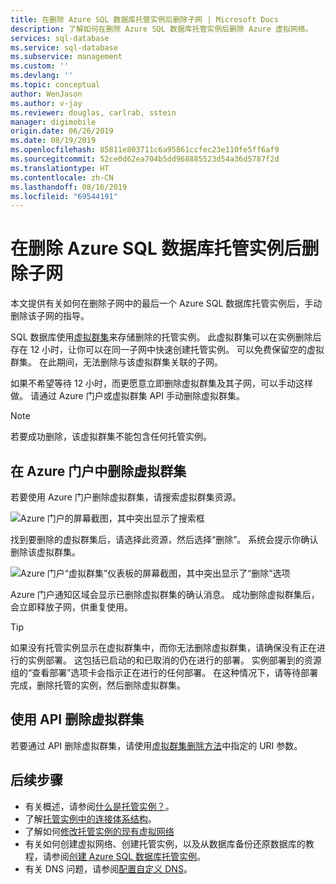 ```yaml
---
title: 在删除 Azure SQL 数据库托管实例后删除子网 | Microsoft Docs
description: 了解如何在删除 Azure SQL 数据库托管实例后删除 Azure 虚拟网络。
services: sql-database
ms.service: sql-database
ms.subservice: management
ms.custom: ''
ms.devlang: ''
ms.topic: conceptual
author: WenJason
ms.author: v-jay
ms.reviewer: douglas, carlrab, sstein
manager: digimobile
origin.date: 06/26/2019
ms.date: 08/19/2019
ms.openlocfilehash: 85811e803711c6a95861ccfec23e110fe5ff6af9
ms.sourcegitcommit: 52ce0d62ea704b5dd968885523d54a36d5787f2d
ms.translationtype: HT
ms.contentlocale: zh-CN
ms.lasthandoff: 08/16/2019
ms.locfileid: "69544191"
---
```

# <a name="delete-a-subnet-after-deleting-an-azure-sql-database-managed-instance"></a>在删除 Azure SQL 数据库托管实例后删除子网

本文提供有关如何在删除子网中的最后一个 Azure SQL 数据库托管实例后，手动删除该子网的指导。

SQL 数据库使用[虚拟群集](sql-database-managed-instance-connectivity-architecture.md#virtual-cluster-connectivity-architecture)来存储删除的托管实例。 此虚拟群集可以在实例删除后存在 12 小时，让你可以在同一子网中快速创建托管实例。 可以免费保留空的虚拟群集。 在此期间，无法删除与该虚拟群集关联的子网。

如果不希望等待 12 小时，而更愿意立即删除虚拟群集及其子网，可以手动这样做。 请通过 Azure 门户或虚拟群集 API 手动删除虚拟群集。

> [!NOTE]
> 若要成功删除，该虚拟群集不能包含任何托管实例。

## <a name="delete-virtual-cluster-from-the-azure-portal"></a>在 Azure 门户中删除虚拟群集

若要使用 Azure 门户删除虚拟群集，请搜索虚拟群集资源。

![Azure 门户的屏幕截图，其中突出显示了搜索框](./media/sql-database-managed-instance-delete-virtual-cluster/virtual-clusters-search.png)

找到要删除的虚拟群集后，请选择此资源，然后选择“删除”。  系统会提示你确认删除该虚拟群集。

![Azure 门户“虚拟群集”仪表板的屏幕截图，其中突出显示了“删除”选项](./media/sql-database-managed-instance-delete-virtual-cluster/virtual-clusters-delete.png)

Azure 门户通知区域会显示已删除虚拟群集的确认消息。 成功删除虚拟群集后，会立即释放子网，供重复使用。

> [!TIP]
> 如果没有托管实例显示在虚拟群集中，而你无法删除虚拟群集，请确保没有正在进行的实例部署。 这包括已启动的和已取消的仍在进行的部署。 实例部署到的资源组的“查看部署”选项卡会指示正在进行的任何部署。 在这种情况下，请等待部署完成，删除托管的实例，然后删除虚拟群集。

## <a name="delete-virtual-cluster-by-using-the-api"></a>使用 API 删除虚拟群集

若要通过 API 删除虚拟群集，请使用[虚拟群集删除方法](https://docs.microsoft.com/rest/api/sql/virtualclusters/delete)中指定的 URI 参数。

## <a name="next-steps"></a>后续步骤

- 有关概述，请参阅[什么是托管实例？](sql-database-managed-instance.md)。
- 了解[托管实例中的连接体系结构](sql-database-managed-instance-connectivity-architecture.md)。
- 了解如何[修改托管实例的现有虚拟网络](sql-database-managed-instance-configure-vnet-subnet.md)
- 有关如何创建虚拟网络、创建托管实例，以及从数据库备份还原数据库的教程，请参阅[创建 Azure SQL 数据库托管实例](sql-database-managed-instance-get-started.md)。
- 有关 DNS 问题，请参阅[配置自定义 DNS](sql-database-managed-instance-custom-dns.md)。
